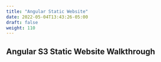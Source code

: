 ```yaml
---
title: "Angular Static Website"
date: 2022-05-04T13:43:26-05:00
draft: false
weight: 110
---
```


## Angular S3 Static Website Walkthrough


